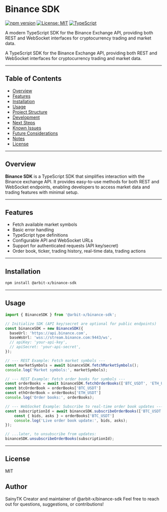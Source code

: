 # Binance SDK

[![npm version](https://img.shields.io/npm/v/@arbit-x/binance-sdk.svg)](https://www.npmjs.com/package/@arbit-x/binance-sdk)
[![License: MIT](https://img.shields.io/badge/License-MIT-yellow.svg)](https://opensource.org/licenses/MIT)
[![TypeScript](https://img.shields.io/badge/TypeScript-Ready-blue.svg)](https://www.typescriptlang.org/)

A modern TypeScript SDK for the Binance Exchange API, providing both REST and WebSocket interfaces for cryptocurrency trading and market data.

A TypeScript SDK for the Binance Exchange API, providing both REST and WebSocket interfaces for cryptocurrency trading and market data.

---

## Table of Contents

- [Overview](#overview)
- [Features](#features)
- [Installation](#installation)
- [Usage](#usage)
- [Project Structure](#project-structure)
- [Development](#development)
- [Next Steps](#next-steps)
- [Known Issues](#known-issues)
- [Future Considerations](#future-considerations)
- [Notes](#notes)
- [License](#license)

---

## Overview

**Binance SDK** is a TypeScript SDK that simplifies interaction with the Binance exchange API. It provides easy-to-use methods for both REST and WebSocket endpoints, enabling developers to access market data and trading features with minimal setup.

---

## Features

- Fetch available market symbols
- Basic error handling
- TypeScript type definitions
- Configurable API and WebSocket URLs
- Support for authenticated requests (API key/secret)
- Order book, ticker, trading history, real-time data, trading actions

---

## Installation
```bash
npm install @arbit-x/binance-sdk
```

---

## Usage

```typescript
import { BinanceSDK } from '@arbit-x/binance-sdk';

// Initialize SDK (API key/secret are optional for public endpoints)
const binanceSDK = new BinanceSDK({
  baseUrl: 'https://api.binance.com',
  baseWsUrl: 'wss://stream.binance.com:9443/ws',
  // apiKey: 'your-api-key',
  // apiSecret: 'your-api-secret',
});

// --- REST Example: Fetch market symbols ---
const marketSymbols = await binanceSDK.fetchMarketSymbols();
console.log('Market symbols:', marketSymbols);

// --- REST Example: Fetch order books for symbols ---
const orderBooks = await binanceSDK.fetchOrderBooks(['BTC_USDT', 'ETH_USDT']);
const btcOrderBook = orderBooks['BTC_USDT']
const ethOrderBook = orderBooks['ETH_USDT']
console.log('Order books:', orderBooks);

// --- WebSocket Example: Subscribe to real-time order book updates ---
const subscriptionId = await binanceSDK.subscribeOrderBooks(['BTC_USDT'], (orderBooks) => {
    const { bids, asks } = orderBooks['BTC_USDT']
    console.log('Live order book update:', bids, asks);
});

// ...later, to unsubscribe from updates:
binanceSDK.unsubscribeOrderBooks(subscriptionId);
```

---

## License

MIT

## Author
SainyTK
Creator and maintainer of @arbit-x/binance-sdk
Feel free to reach out for questions, suggestions, or contributions!

